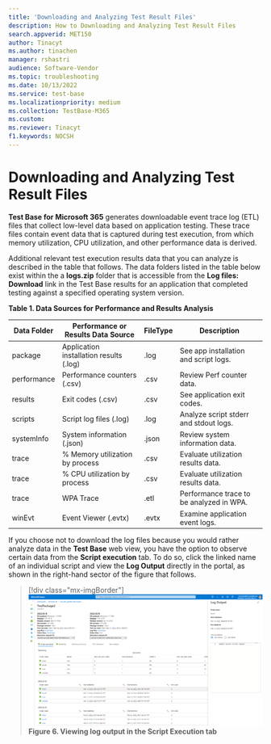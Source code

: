 ```yaml
---
title: 'Downloading and Analyzing Test Result Files'
description: How to Downloading and Analyzing Test Result Files
search.appverid: MET150
author: Tinacyt
ms.author: tinachen
manager: rshastri
audience: Software-Vendor
ms.topic: troubleshooting
ms.date: 10/13/2022
ms.service: test-base
ms.localizationpriority: medium
ms.collection: TestBase-M365
ms.custom:
ms.reviewer: Tinacyt
f1.keywords: NOCSH
---
```


# Downloading and Analyzing Test Result Files

**Test Base for Microsoft 365** generates downloadable event trace log (ETL) files that collect low-level data based on application testing. These trace files contain event data that is captured during test execution, from which memory utilization, CPU utilization, and other performance data is derived.

Additional relevant test execution results data that you can analyze is described in the table that follows. The data folders listed in the table below exist within the a **logs.zip** folder that is accessible from the **Log files: Download** link in the Test Base results for an application that completed testing against a specified operating system version.

**Table 1. Data Sources for Performance and Results Analysis**

|**Data Folder**|**Performance or Results Data Source**|**FileType**|**Description**|
|----|----|----|----|
|package|Application installation results (.log)|.log|See app installation and script logs.|
|performance|Performance counters (.csv)|.csv|Review Perf counter data.|
|results|Exit codes (.csv)|.csv|See application exit codes.|
|scripts|Script log files (.log)|.log|Analyze script stderr and stdout logs.|
|systemInfo|System information (.json)|.json|Review system information data.|
|trace|% Memory utilization by process|.csv|Evaluate utilization results data.|
|trace|% CPU utilization by process|.csv|Evaluate utilization results data.|
|trace|WPA Trace|.etl|Performance trace to be analyzed in WPA.|
|winEvt|Event Viewer (.evtx)|.evtx|Examine application event logs.|

If you choose not to download the log files because you would rather analyze data in the **Test Base** web view, you have the option to observe certain data from the **Script execution** tab. To do so, click the linked name of an individual script and view the **Log Output** directly in the portal, as shown in the right-hand sector of the figure that follows.

 > [!div class="mx-imgBorder"]  
 > ![Screenshot shows Scripts Execution Results](Media/downloadingandanalyzingtestresultfiles01.png)  
 > **Figure 6. Viewing log output in the Script Execution tab**
